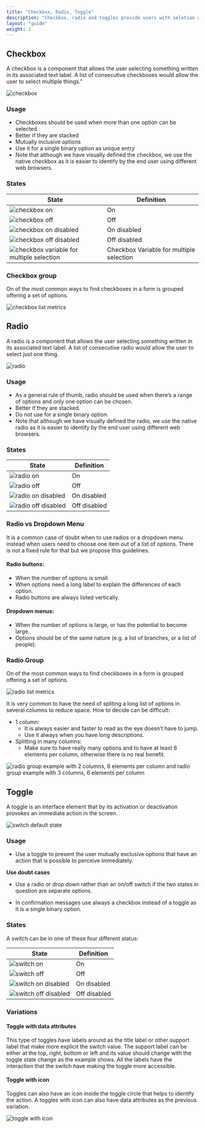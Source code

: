 ```yaml
---
title: "Checkbox, Radio, Toggle"
description: "Checkbox, radio and toggles provide users with seletion and activation tools"
layout: "guide"
weight: 2
---
```


## Checkbox

A checkbox is a component that allows the user selecting something written in its associated text label. A list of consecutive checkboxes would allow the user to select multiple things."


![checkbox](../../../images/CheckboxLabel.png)


### Usage

* Checkboxes should be used when more than one option can be selected.
* Better if they are stacked
* Mutually inclusive options
* Use it for a single binary option as unique entry
* Note that although we have visually defined the checkbox, we use the native checkbox as it is easier to identify by the end user using different web browsers.

### States

| State | Definition |
| ----- | ---------- |
| ![checkbox on](../../../images/Checkbox+Active.png) | On |
| ![checkbox off](../../../images/Checkbox.png) | Off |
| ![checkbox on disabled](../../../images/Checkbox+Active+Disabled.png) | On disabled |
| ![checkbox off disabled](../../../images/Checkbox+Disabled.png) | Off disabled |
| ![checkbox variable for multiple selection](../../../images/CheckboxMultiple+Active.png) | Checkbox Variable for multiple selection |

### Checkbox group

On of the most common ways to find checkboxes in a form is grouped offering a set of options.

![checkbox list metrics](../../../images/CheckboxList.png)



## Radio

A radio is a component that allows the user selecting something written in its associated text label. A list of consecutive radio would allow the user to select just one thing.

![radio](../../../images/RadioButton+Label+Active.png)

### Usage

* As a general rule of thumb, radio should be used when there’s a range of options and only one option can be chosen.
* Better if they are stacked.
* Do not use for a single binary option.
* Note that although we have visually defined the radio, we use the native radio as it is easier to identify by the end user using different web browsers.

### States

| State | Definition |
| ----- | ---------- |
| ![radio on](../../../images/RadioButton+Active.png) | On |
| ![radio off](../../../images/RadioButton.png) | Off |
| ![radio on disabled](../../../images/RadioButton+Active+Disabled.png) | On disabled |
| ![radio off disabled](../../../images/RadioButton+Disabled.png) | Off disabled |

### Radio vs Dropdown Menu

It is a common case of doubt when to use radios or a dropdown menu instead when users need to choose one item out of a list of options. There is not a fixed rule for that but we propose this guidelines.

#### Radio buttons:

* When the number of options is small
* When options need a long label to explain the differences of each option.
* Radio buttons are always listed vertically.

#### Dropdown menus:

* When the number of options is large, or has the potential to become large.
* Options should be of the same nature (e.g. a list of branches, or a list of people).

### Radio Group

On of the most common ways to find checkboxes in a form is grouped offering a set of options.

![radio list metrics](../../../images/RadioList.png)

It is very common to have the need of spliting a long list of options in several columns to reduce space. How to decide can be difficult:

* 1 column:
    * It is always easier and faster to read as the eye doesn’t have to jump.
    * Use it always when you have long descriptions.
* Splitting in many columns:
    * Make sure to have really many options and to have at least 6 elements per column, otherwise there is no real benefit.

![radio group example with 2 columns, 6 elements per column and radio group example with 3 columns, 6 elements per column](../../../images/RadioGroupExample.png)


## Toggle

A toggle is an interface element that by its activation or deactivation provokes an immediate action in the screen.

![switch default state](../../../images/SwitchLabel+ON.png)

### Usage

* Use a toggle to present the user mutually exclusive options that have an action that is possible to perceive immediately.

**Use doubt cases**

* Use a radio or drop down rather than an on/off switch if the two states in question are separate options.

* In confirmation messages use always a checkbox instead of a toggle as it is a single  binary option.

### States

A switch can be in one of these four different status:

| State | Definition |
| ----- | ---------- |
| ![switch on](../../../images/SwitchOn.png) | On |
| ![switch off](../../../images/SwitchOff.png) | Off |
| ![switch on disabled](../../../images/SwitchOn+Disabled.png) | On disabled |
| ![switch off disabled](../../../images/SwitchOff+Disabled.png) | Off disabled |

### Variations

#### Toggle with data attributes

This type of toggles have labels around as the title label or other support label that make more explicit the switch value. The support label can be either at the top, right, bottom or left and its value should change with the toggle state change as the example shows. All the labels have the interaction that the switch have making the toggle more accessible.


#### Toggle with icon

Toggles can also have an icon inside the toggle circle that helps to identify the action. A toggles with icon can also have data attributes as the previous variation.

![toggle with icon](../../../images/SwitchIcon.png)



